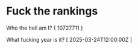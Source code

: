 # Fuck the rankings

Who the hell am I?
{ 10727711 }

What fucking year is it?
[ 2025-03-24T12:00:00Z ]

